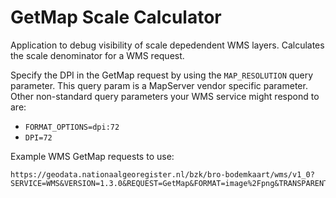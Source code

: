 # GetMap Scale Calculator 

Application to debug visibility of scale depedendent WMS layers. Calculates the scale denominator for a WMS request. 

Specify the DPI in the GetMap request by using the `MAP_RESOLUTION` query parameter. This query param is a MapServer vendor specific parameter. Other non-standard query parameters your WMS service might respond to are:

- `FORMAT_OPTIONS=dpi:72`
- `DPI=72`

Example WMS GetMap requests to use:

```
https://geodata.nationaalgeoregister.nl/bzk/bro-bodemkaart/wms/v1_0?SERVICE=WMS&VERSION=1.3.0&REQUEST=GetMap&FORMAT=image%2Fpng&TRANSPARENT=true&layers=view_soil_area&CRS=EPSG%3A28992&STYLES=&WIDTH=1634&HEIGHT=1288&BBOX=171319.68%2C430456.32%2C193280.64%2C447767.04&TRANSPARENT=TRUEMAP_RESOLUTION=72&TRANSPARENT=TRUE
```
